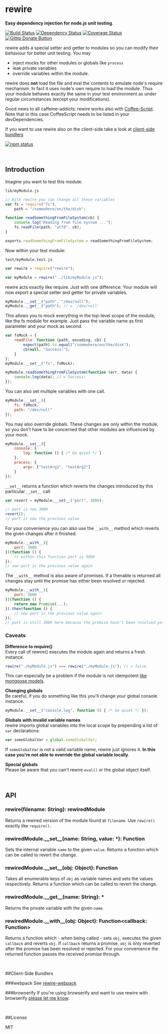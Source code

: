 rewire
=====
**Easy dependency injection for node.js unit testing**.

[![Build Status](https://travis-ci.org/jhnns/rewire.svg?branch=master)](http://travis-ci.org/jhnns/rewire)
[![Dependency Status](https://david-dm.org/jhnns/rewire.svg)](https://david-dm.org/jhnns/rewire)
[![Coverage Status](https://img.shields.io/coveralls/jhnns/rewire.svg)](https://coveralls.io/r/jhnns/rewire)
[![Gittip Donate Button](http://img.shields.io/gittip/peerigon.svg)](https://www.gittip.com/peerigon/)

rewire adds a special setter and getter to modules so you can modify their behaviour for better unit testing. You may

- inject mocks for other modules or globals like `process`
- leak private variables
- override variables within the module.

rewire does **not** load the file and eval the contents to emulate node's require mechanism. In fact it uses node's own
require to load the module. Thus your module behaves exactly the same in your test environment as under regular
circumstances (except your modifications).

Good news to all caffeine-addicts: rewire works also with [Coffee-Script](http://coffeescript.org/). Note that in this
case CoffeeScript needs to be listed in your devDependencies.

If you want to use rewire also on the client-side take a look at [client-side bundlers](https://github.com/jhnns/rewire#client-side-bundlers)

[![npm status](https://nodei.co/npm/rewire.svg?downloads=true&stars=true)](https://npmjs.org/package/rewire)

<br />

Introduction
--------

Imagine you want to test this module:

`lib/myModule.js`
```javascript
// With rewire you can change all these variables
var fs = require("fs"),
    path = "/somewhere/on/the/disk";

function readSomethingFromFileSystem(cb) {
    console.log("Reading from file system ...");
    fs.readFile(path, "utf8", cb);
}

exports.readSomethingFromFileSystem = readSomethingFromFileSystem;
```

Now within your test module:

`test/myModule.test.js`
```javascript
var rewire = require("rewire");

var myModule = rewire("../lib/myModule.js");
```

rewire acts exactly like require. Just with one difference: Your module will now export a special setter and getter for private variables.

```javascript
myModule.__set__("path", "/dev/null");
myModule.__get__("path"); // = '/dev/null'
```

This allows you to mock everything in the top-level scope of the module, like the fs module for example. Just pass the variable name as first parameter and your mock as second.

```javascript
var fsMock = {
    readFile: function (path, encoding, cb) {
        expect(path).to.equal("/somewhere/on/the/disk");
        cb(null, "Success!");
    }
};
myModule.__set__("fs", fsMock);

myModule.readSomethingFromFileSystem(function (err, data) {
    console.log(data); // = Success!
});
```

You can also set multiple variables with one call.

```javascript
myModule.__set__({
    fs: fsMock,
    path: "/dev/null"
});
```

You may also override globals. These changes are only within the module, so you don't have to be concerned that other modules are influenced by your mock.

```javascript
myModule.__set__({
    console: {
        log: function () { /* be quiet */ }
    },
    process: {
        argv: ["testArg1", "testArg2"]
    }
});
```

`__set__` returns a function which reverts the changes introduced by this particular `__set__` call

```javascript
var revert = myModule.__set__("port", 3000);

// port is now 3000
revert();
// port is now the previous value 
```

For your convenience you can also use the `__with__` method which reverts the given changes after it finished.

```javascript
myModule.__with__({
    port: 3000
})(function () {
    // within this function port is 3000
});
// now port is the previous value again
```

The `__with__` method is also aware of promises. If a thenable is returned all changes stay until the promise has either been resolved or rejected.

```javascript
myModule.__with__({
    port: 3000
})(function () {
    return new Promise(...);
}).then(function () {
    // now port is the previous value again
});
// port is still 3000 here because the promise hasn't been resolved yet
```

### Caveats

**Difference to require()**<br>
Every call of rewire() executes the module again and returns a fresh instance.

```javascript 
rewire("./myModule.js") === rewire("./myModule.js"); // = false
```

This can especially be a problem if the module is not idempotent [like mongoose models](https://github.com/jhnns/rewire/issues/27).

**Changing globals**<br>
Be careful, if you do something like this you'll change your global console instance.

```javascript
myModule.__set__("console.log", function () { /* be quiet */ });
```

**Globals with invalid variable names**<br>
rewire imports global variables into the local scope by prepending a list of `var` declarations:

```javascript
var someGlobalVar = global.someGlobalVar;
```

If `someGlobalVar` is not a valid variable name, rewire just ignores it. **In this case you're not able to override the global variable locally**.

**Special globals**<br>
Please be aware that you can't rewire `eval()` or the global object itself.

<br />

API
------

### rewire(filename: String): rewiredModule

Returns a rewired version of the module found at `filename`. Use `rewire()` exactly like `require()`. 

### rewiredModule.&#95;&#95;set&#95;&#95;(name: String, value: *): Function

Sets the internal variable `name` to the given `value`. Returns a function which can be called to revert the change.

### rewiredModule.&#95;&#95;set&#95;&#95;(obj: Object): Function

Takes all enumerable keys of `obj` as variable names and sets the values respectively. Returns a function which can be called to revert the change.

### rewiredModule.&#95;&#95;get&#95;&#95;(name: String): *

Returns the private variable with the given `name`.

### rewiredModule.&#95;&#95;with&#95;&#95;(obj: Object): Function&lt;callback: Function>

Returns a function which - when being called - sets `obj`, executes the given `callback` and reverts `obj`. If `callback` returns a promise, `obj` is only reverted after the promise has been resolved or rejected. For your convenience the returned function passes the received promise through.

<br />

##Client-Side Bundlers

###webpack
See [rewire-webpack](https://github.com/jhnns/rewire-webpack)

###browserify
If you're using browserify and want to use rewire with browserify [please let me know](https://github.com/jhnns/rewire/issues/13).

<br />

##License

MIT
